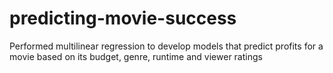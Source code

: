 # predicting-movie-success
Performed multilinear regression to develop models that predict profits for a movie based on its budget, genre, runtime and viewer ratings
